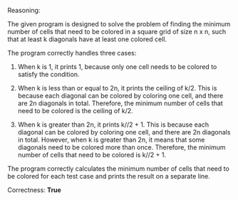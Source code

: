 Reasoning:

The given program is designed to solve the problem of finding the minimum number of cells that need to be colored in a square grid of size n x n, such that at least k diagonals have at least one colored cell.

The program correctly handles three cases:

1. When k is 1, it prints 1, because only one cell needs to be colored to satisfy the condition.

2. When k is less than or equal to 2n, it prints the ceiling of k/2. This is because each diagonal can be colored by coloring one cell, and there are 2n diagonals in total. Therefore, the minimum number of cells that need to be colored is the ceiling of k/2.

3. When k is greater than 2n, it prints k//2 + 1. This is because each diagonal can be colored by coloring one cell, and there are 2n diagonals in total. However, when k is greater than 2n, it means that some diagonals need to be colored more than once. Therefore, the minimum number of cells that need to be colored is k//2 + 1.

The program correctly calculates the minimum number of cells that need to be colored for each test case and prints the result on a separate line.

Correctness: **True**